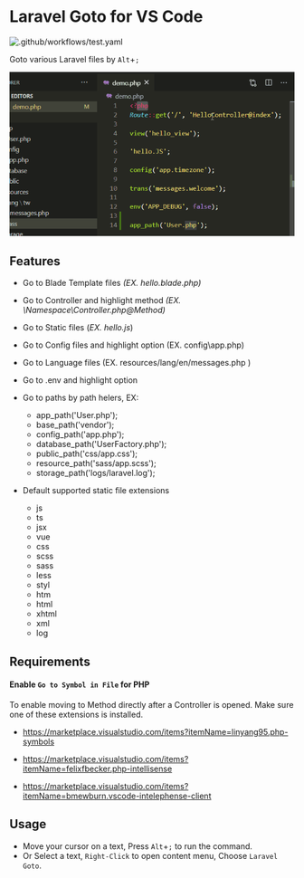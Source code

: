 # Laravel Goto for VS Code

![.github/workflows/test.yaml](https://github.com/absszero/vscode-laravel-goto/workflows/.github/workflows/test.yaml/badge.svg) 

Goto various Laravel files by `Alt`+`;`

![](example.gif)

## Features

- Go to Blade Template files *(EX. hello.blade.php)*
- Go to Controller and highlight method *(EX. \Namespace\Controller.php@Method)*
- Go to Static files (*EX. hello.js*)
- Go to Config files and highlight option (EX. config\app.php)
- Go to Language files (EX. resources/lang/en/messages.php )
- Go to .env and highlight option

- Go to paths by path helers, EX:
  - app_path('User.php');
  - base_path('vendor');
  - config_path('app.php');
  - database_path('UserFactory.php');
  - public_path('css/app.css');
  - resource_path('sass/app.scss');
  - storage_path('logs/laravel.log');

- Default supported static file extensions
    - js
    - ts
    - jsx
    - vue
    - css
    - scss
    - sass
    - less
    - styl
    - htm
    - html
    - xhtml
    - xml
    - log

## Requirements

#### Enable `Go to Symbol in File` for PHP

To enable moving to Method directly after a Controller is opened. Make sure one of these extensions is installed.

- https://marketplace.visualstudio.com/items?itemName=linyang95.php-symbols

- https://marketplace.visualstudio.com/items?itemName=felixfbecker.php-intellisense

- https://marketplace.visualstudio.com/items?itemName=bmewburn.vscode-intelephense-client


## Usage

- Move your cursor on a text, Press `Alt`+`;` to run the command.
- Or Select a text, `Right-Click` to open content menu, Choose `Laravel Goto`.
